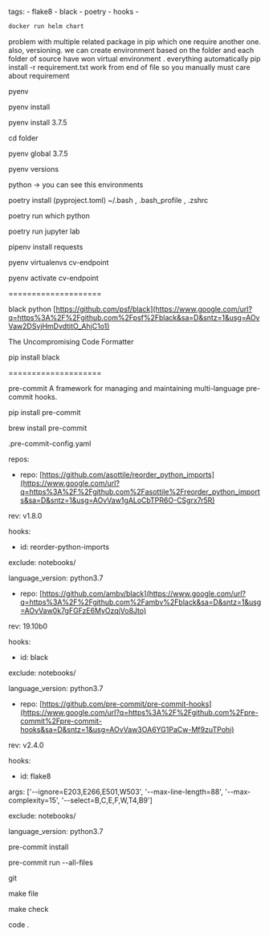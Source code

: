 tags:
    - flake8
    - black
    - poetry
    - hooks
    - 

```py
docker run helm chart
```

problem with multiple related package in pip which one require another one. also, versioning. we can create environment based on the folder and each folder of source have won virtual environment . everything automatically pip install -r requirement.txt work from end of file so you manually must care about requirement

pyenv

pyenv install

pyenv install 3.7.5

cd folder

pyenv global 3.7.5

pyenv versions

python -> you can see this environments

poetry install (pyproject.toml) ~/.bash , .bash_profile , .zshrc

poetry run which python

poetry run jupyter lab

pipenv install requests

pyenv virtualenvs cv-endpoint

pyenv activate cv-endpoint

====================

black python [https://github.com/psf/black](https://www.google.com/url?q=https%3A%2F%2Fgithub.com%2Fpsf%2Fblack&sa=D&sntz=1&usg=AOvVaw2DSvjHmDvdtitO_AhjC1o1)

The Uncompromising Code Formatter

pip install black

====================

pre-commit A framework for managing and maintaining multi-language pre-commit hooks.

pip install pre-commit

brew install pre-commit

.pre-commit-config.yaml

repos:

- repo: [https://github.com/asottile/reorder_python_imports](https://www.google.com/url?q=https%3A%2F%2Fgithub.com%2Fasottile%2Freorder_python_imports&sa=D&sntz=1&usg=AOvVaw1gALoCbTPR6O-CSgrx7r5R)

rev: v1.8.0

hooks:

- id: reorder-python-imports

exclude: notebooks/

language_version: python3.7

- repo: [https://github.com/ambv/black](https://www.google.com/url?q=https%3A%2F%2Fgithub.com%2Fambv%2Fblack&sa=D&sntz=1&usg=AOvVaw0k7gFGFzE6MyOzqjVo8Jto)

rev: 19.10b0

hooks:

- id: black

exclude: notebooks/

language_version: python3.7

- repo: [https://github.com/pre-commit/pre-commit-hooks](https://www.google.com/url?q=https%3A%2F%2Fgithub.com%2Fpre-commit%2Fpre-commit-hooks&sa=D&sntz=1&usg=AOvVaw3OA6YG1PaCw-Mf9zuTPohi)

rev: v2.4.0

hooks:

- id: flake8

args: ['--ignore=E203,E266,E501,W503', '--max-line-length=88', '--max-complexity=15', '--select=B,C,E,F,W,T4,B9']

exclude: notebooks/

language_version: python3.7

pre-commit install

pre-commit run --all-files

git

make file

make check

code .

```

